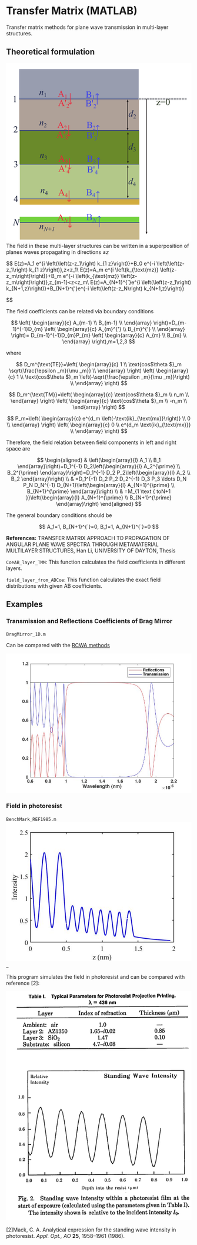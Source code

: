 # Transfer Matrix (MATLAB)
Transfer matrix methods for plane wave transmission in multi-layer structures.



## Theoretical formulation
![image-20221222101405426](README.assets/image-20221222101405426.png)
The field in these multi-layer structures can be written in a superposition of planes waves propagating in directions $\pm z$

$$
E(z)=A_1 e^{i \left(\left(z-z_1\right) k_{1 z}\right)}+B_0 e^{-i \left(\left(z-z_1\right) k_{1 z}\right)},z<z_1\\
E(z)=A_m e^{i \left(k_{\text{mz}} \left(z-z_m\right)\right)}+B_m e^{-i \left(k_{\text{mz}} \left(z-z_m\right)\right)},z_{m-1}<z<z_m\\
E(z)=A_{N+1}^{`}e^{i \left(\left(z-z_1\right) k_{N+1,z}\right)}+B_{N+1}^{'}e^{-i \left(\left(z-z_N\right) k_{N+1,z}\right)}

$$

The field coefficients can be related via boundary conditions

$$
\left(
\begin{array}{c}
 A_{m-1} \\
 B_{m-1} \\
\end{array}
\right)=D_{m-1}^{-1}D_{m}
\left(
\begin{array}{c}
 A_{m}^{'} \\
 B_{m}^{'} \\
\end{array}
\right)=
D_{m-1}^{-1}D_{m}P_{m}
\left(
\begin{array}{c}
 A_{m} \\
 B_{m} \\
\end{array}
\right),m=1,2,3
$$

 where
 
$$
D_m^{\text{TE}}=\left(
\begin{array}{c}
 1 \\
 \text{cos$\theta $}_m \sqrt{\frac{\epsilon _m}{\mu _m}} \\
\end{array}
\right) \left(
\begin{array}{c}
 1 \\
 \text{cos$\theta $}_m \left(-\sqrt{\frac{\epsilon _m}{\mu _m}}\right) \\
\end{array}
\right)
$$

$$
D_m^{\text{TM}}=\left(
\begin{array}{c}
 \text{cos$\theta $}_m \\
 n_m \\
\end{array}
\right) \left(
\begin{array}{c}
 \text{cos$\theta $}_m \\
 -n_m \\
\end{array}
\right)
$$

$$
P_m=\left(
\begin{array}{c}
 e^{d_m \left(-\text{ik}_{\text{mx}}\right)} \\
 0 \\
\end{array}
\right) \left(
\begin{array}{c}
 0 \\
 e^{d_m \text{ik}_{\text{mx}}} \\
\end{array}
\right)
$$

Therefore, the field relation between field components in left and right space are

$$
\begin{aligned}
& \left(\begin{array}{l}
A_1 \\
B_1
\end{array}\right)=D_1^{-1} D_2\left(\begin{array}{l}
A_2^{\prime} \\
B_2^{\prime}
\end{array}\right)=D_1^{-1} D_2 P_2\left(\begin{array}{l}
A_2 \\
B_2
\end{array}\right) \\
& =D_1^{-1} D_2 P_2 D_2^{-1} D_3 P_3 \ldots D_N P_N D_N^{-1} D_{N+1}\left(\begin{array}{l}
A_{N+1}^{\prime} \\
B_{N+1}^{\prime}
\end{array}\right) \\
& =M_{1 \text { toN+1 }}\left(\begin{array}{l}
A_{N+1}^{\prime} \\
B_{N+1}^{\prime}
\end{array}\right)
\end{aligned}
$$

The general boundary conditions should be

$$
A_1=1, B_{N+1}^{`}=0,
B_1=1, A_{N+1}^{`}=0
$$

**References:** TRANSFER MATRIX APPROACH TO PROPAGATION OF ANGULAR PLANE WAVE SPECTRA THROUGH METAMATERIAL MULTILAYER STRUCTURES, Han Li, UNIVERSITY OF DAYTON, Thesis

`CoeAB_layer_TMM`: This function calculates the field coefficients in different layers.

`field_layer_from_ABCoe`: This function calculates the exact field distributions with given AB coefficients.



## Examples

### Transmission and Reflections Coefficients of Brag Mirror

`BragMirror_1D.m`

Can be compared with the [RCWA methods](https://github.com/knifelees3/RCWA-MATLAB)

![](BenchMark_BragMirror.jpg)

### Field in photoresist

`BenchMark_REF1985.m`![](BenchMark_Mack1985.jpg)_

This program simulates the field in photoresist and can be compared with reference [2]:

![](Mack1985.png)

[2]Mack, C. A. Analytical expression for the standing wave intensity in photoresist. *Appl. Opt., AO* **25**, 1958–1961 (1986).
